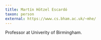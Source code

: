 ```yaml
---
title: Martín Hötzel Escardó
taxon: person
external: https://www.cs.bham.ac.uk/~mhe/
---
```


Professor at Univerity of Birmingham.
